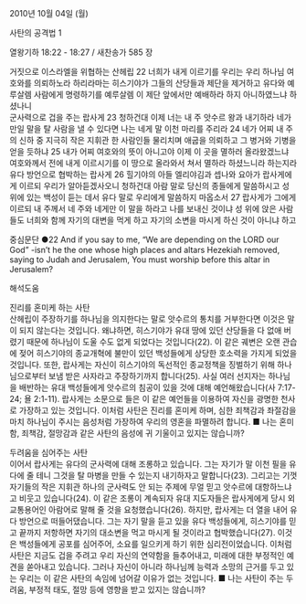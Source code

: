 2010년 10월 04일 (월)

사탄의 공격법 1



열왕기하 18:22 - 18:27 / 새찬송가 585 장


거짓으로 이스라엘을 위협하는 산헤립
22 너희가 내게 이르기를 우리는 우리 하나님 여호와를 의뢰하노라 하리라마는 히스기야가 그들의 산당들과 제단을 제거하고 유다와 예루살렘 사람에게 명령하기를 예루살렘 이 제단 앞에서만 예배하라 하지 아니하였느냐 하셨나니  
군사력으로 겁을 주는 랍사게
23 청하건대 이제 너는 내 주 앗수르 왕과 내기하라 네가 만일 말을 탈 사람을 낼 수 있다면 나는 네게 말 이천 마리를 주리라 24 네가 어찌 내 주의 신하 중 지극히 작은 지휘관 한 사람인들 물리치며 애굽을 의뢰하고 그 병거와 기병을 얻을 듯하냐 25 내가 어찌 여호와의 뜻이 아니고야 이제 이 곳을 멸하러 올라왔겠느냐 여호와께서 전에 내게 이르시기를 이 땅으로 올라와서 쳐서 멸하라 하셨느니라 하는지라 
유다 방언으로 협박하는 랍사게
26 힐기야의 아들 엘리야김과 셉나와 요아가 랍사게에게 이르되 우리가 알아듣겠사오니 청하건대 아람 말로 당신의 종들에게 말씀하시고 성 위에 있는 백성이 듣는 데서 유다 말로 우리에게 말씀하지 마옵소서 27 랍사게가 그에게 이르되 내 주께서 네 주와 네게만 이 말을 하라고 나를 보내신 것이냐 성 위에 앉은 사람들도 너희와 함께 자기의 대변을 먹게 하고 자기의 소변을 마시게 하신 것이 아니냐 하고


중심문단 ●22 And if you say to me, “We are depending on the LORD our God” -isn’t he the one whose high places and altars Hezekiah removed, saying to Judah and Jerusalem, You must worship before this altar in Jerusalem?

해석도움





진리를 혼미케 하는 사탄  
산헤립이 주장하기를 하나님을 의지한다는 말로 앗수르의 통치를 거부한다면 이것은 말이 되지 않는다는 것입니다. 왜냐하면, 히스기야가 유대 땅에 있던 산당들을 다 없애 버렸기 때문에 하나님이 도울 수도 없게 되었다는 것입니다(22). 이 같은 궤변은 오랜 관습에 젖어 히스기야의 종교개혁에 불만이 있던 백성들에게 상당한 호소력을 가지게 되었을 것입니다. 또한, 랍사게는 자신이 히스기야의 독선적인 종교정책을 징벌하기 위해 하나님으로부터 보냄 받은 사자라고 주장하기까지 합니다(25). 사실 여러 선지자는 하나님을 배반하는 유대 백성들에게 앗수르의 침공이 있을 것에 대해 예언해왔습니다(사 7:17-24; 욜 2:1-11). 랍사게는 소문으로 들은 이 같은 예언들을 이용하여 자신을 광명한 천사로 가장하고 있는 것입니다. 이처럼 사탄은 진리를 혼미케 하며, 심한 죄책감과 좌절감을 마치 하나님이 주시는 음성처럼 가장하여 우리의 영혼을 파멸하려 합니다.
■ 나는 혼미함, 죄책감, 절망감과 같은 사탄의 음성에 귀 기울이고 있지는 않습니까?   

두려움을 심어주는 사탄  
이어서 랍사게는 유다의 군사력에 대해 조롱하고 있습니다. 그는 자기가 말 이천 필을 유다에 줄 테니 그것을 탈 마병을 만들 수 있는지 내기하자고 말합니다(23). 그리고는 기껏 자기들의 작은 지휘관 하나의 군사력도 안 되는 주제에 무얼 믿고 앗수르에 대항하느냐고 비웃고 있습니다(24). 이 같은 조롱이 계속되자 유대 지도자들은 랍사게에게 당시 외교통용어인 아람어로 말해 줄 것을 요청했습니다(26). 하지만, 랍사게는 더 열을 내어 유다 방언으로 떠들어댔습니다. 그는 자기 말을 듣고 있을 유다 백성들에게, 히스기야를 믿고 끝까지 저항하면 자기의 대소변을 먹고 마시게 될 것이라고 협박했습니다(27). 이것은 백성들에게 공포를 심어주어, 소요를 일으키게 하기 위한 심리전이었습니다. 이처럼 사탄은 지금도 겁을 주려고 우리 자신의 연약함을 들추어내고, 미래에 대한 부정적인 예견을 쏟아내고 있습니다. 그러나 자신이 아니라 하나님께 능력과 소망의 근거를 두고 있는 우리는 이 같은 사탄의 속임에 넘어갈 이유가 없는 것입니다.
■ 나는 사탄이 주는 두려움, 부정적 태도, 절망 등에 영향을 받고 있지는 않습니까?